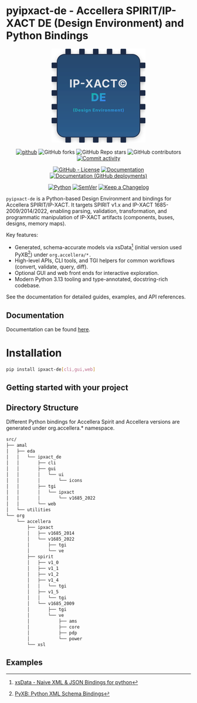 # pyipxact-de - Accellera SPIRIT/IP-XACT DE (Design Environment) and Python Bindings

<p align="center">
   <img src="https://github.com/amal-khailtash/pyipxact-de/raw/refs/heads/main/docs/_static/logo-256x256.svg" alt="IP-XACT DE" width="256"/>
</p>

<div align="center">

[![github](https://img.shields.io/badge/pyipxact--de-29b6f6.svg?longCache=true&logo=GitHub&labelColor=0277bd)](https://github.com/amal-khailtash/pyipxact-de/)
![GitHub forks](https://img.shields.io/github/forks/amal-khailtash/pyipxact-de?longCache=true&logoColor=0277bd&labelColor=0277bd)
![GitHub Repo stars](https://img.shields.io/github/stars/amal-khailtash/pyipxact-de?longCache=true&logoColor=0277bd&labelColor=0277bd)
![GitHub contributors](https://img.shields.io/github/contributors/amal-khailtash/pyipxact-de)
[![Commit activity](https://img.shields.io/github/commit-activity/m/amal-khailtash/pyipxact-de)](https://img.shields.io/github/commit-activity/m/amal-khailtash/pyipxact-de)

<!--
![GitHub Actions Workflow Status](https://img.shields.io/github/actions/workflow/status/amal-khailtash/pyipxact-de/.github%2Fworkflows%2Fdocs.yml?label=Documentation%20Build%20Status)
 -->

[![GitHub - License](https://img.shields.io/github/license/amal-khailtash/pyipxact-de?longCache=true)](LICENSE)
[![Documentation](https://img.shields.io/website?longCache=true&label=amal-khailtash.github.io%2Fpyipxact-de&logo=GitHub&logoColor=fff&up_color=blueviolet&up_message=Read%20now%20%E2%9E%9A&url=https%3A%2F%2Famal-khailtash.github.io%2Fpyipxact-de%2Findex.html)](https://amal-khailtash.github.io/pyipxact-de/)[![Documentation (GitHub deployments)](https://img.shields.io/github/deployments/amal-khailtash/pyipxact-de/github-pages?label=)](https://amal-khailtash.github.io/pyipxact-de/)

<!--
![Read the Docs](https://img.shields.io/readthedocs/pyipxact-de?logo=readthedocs)
![Read the Docs (version)](https://img.shields.io/readthedocs/:packageName/:version)
 -->

<!--
[![GitHub - License](https://img.shields.io/github/license/amal-khailtash/pyipxact-de?longCache=true&logo=Apache)](LICENSE)
![GitHub License](https://img.shields.io/github/license/amal-khailtash/pyipxact-de?longCache=true&logo=Apache)
![PyPI - License](https://img.shields.io/pypi/l/pyipxact-de?longCache=true&logo=Apache)
[![PyPI - License](https://img.shields.io/pypi/l/pyipxact-de?longCache=true&logo=Apache)](LICENSE)

---
[![PyPI version](https://badge.fury.io/py/pyipxact-de.svg?logo=PyPI)](https://badge.fury.io/py/pyipxact-de)

[![PyPI](https://img.shields.io/pypi/v/pyipxact-de?longCache=true&logo=PyPI&logoColor=FBE072)](https://pypi.org/project/pyipxact-de/)
![PyPI - Status](https://img.shields.io/pypi/status/pyipxact-de?longCache=true&logo=PyPI&logoColor=FBE072)
![PyPI - Python Version](https://img.shields.io/pypi/pyversions/pyipxact-de?longCache=true&logo=PyPI&logoColor=FBE072)

[![Release](https://img.shields.io/github/v/release/amal-khailtash/pyipxact-de)](https://img.shields.io/github/v/release/amal-khailtash/pyipxact-de)


---
[![Build status](https://img.shields.io/github/actions/workflow/status/amal-khailtash/pyipxact-de/main.yml?branch=main)](https://github.com/amal-khailtash/pyipxact-de/actions/workflows/main.yml?query=branch%3Amain)

[![GitHub Workflow - Build and Test Status](https://img.shields.io/github/actions/workflow/status/amal-khailtash/pyipxact-de/Pipeline.yml?longCache=true&label=Build%20and%20Test&logo=GitHub%20Actions&logoColor=FFFFFF)](https://GitHub.com/amal-khailtash/pyipxact-de/actions/workflows/Pipeline.yml)
[![Libraries.io status for latest release](https://img.shields.io/librariesio/release/pypi/pyipxact-de?longCache=true&logo=Libraries.io&logoColor=fff)](https://libraries.io/github/amal-khailtash/pyipxact-de)


---
[![codecov](https://codecov.io/gh/amal-khailtash/pyipxact-de/branch/main/graph/badge.svg)](https://codecov.io/gh/amal-khailtash/pyipxact-de)

![Codecov](https://img.shields.io/codecov/c/github/amal-khailtash/pyipxact-de?longCache=true&logo=Codecov)

[![Codacy - Quality](https://img.shields.io/codacy/grade/xxxxxxxxxxxxxxxxxxxxxxxx?longCache=true&logo=Codecov)](https://app.codacy.com/gh/amal-khailtash/pyipxact-de)
[![Codacy - Coverage](https://img.shields.io/codacy/coverage/xxxxxxxxxxxxxxxxxxxxxxxx?longCache=true&logo=Codecov)](https://app.codacy.com/gh/amal-khailtash/pyipxact-de)
[![Codecov - Branch Coverage](https://img.shields.io/codecov/c/github/amal-khailtash/pyipxact-de?longCache=true&logo=Codecov)](https://codecov.io/gh/amal-khailtash/pyipxact-de)
-->

<!--
---
[![Ruff](https://img.shields.io/badge/lint-ruff-46aef7?logo=ruff&logoColor=white)](https://docs.astral.sh/ruff/)
[![Tests](https://img.shields.io/badge/tests-pytest-0a9edc?logo=pytest)](https://docs.pytest.org/)
![PEP Badge](https://img.shields.io/badge/PEP-B52E31?style=flat&logo=pep)
[![Type hints](https://img.shields.io/badge/typing-PEP%20484-informational&logo=pep)](https://peps.python.org/pep-0484/)

[![Code style: black](https://img.shields.io/badge/code%20style-black-000000.svg)](https://github.com/psf/black)

[![Checked with mypy](http://www.mypy-lang.org/static/mypy_badge.svg)](http://mypy-lang.org/)

[![pydocstyle](https://img.shields.io/badge/pydocstyle-enabled-AD4CD3)](http://www.pydocstyle.org/en/stable/)
-->



<!--
[![Dependent repos (via libraries.io)](https://img.shields.io/librariesio/dependent-repos/pypi/pyipxact-de?longCache=true&logo=GitHub)](https://GitHub.com/amal-khailtash/pyipxact-de/network/dependents)
[![Requires.io](https://img.shields.io/requires/github/amal-khailtash/pyipxact-de?longCache=true)](https://requires.io/github/amal-khailtash/pyipxact-de/requirements/?branch=main)
[![Libraries.io SourceRank](https://img.shields.io/librariesio/sourcerank/pypi/pyipxact-de?longCache=true)](https://libraries.io/github/amal-khailtash/pyipxact-de/sourcerank)
-->

[![Python](https://img.shields.io/badge/python-3.13-blue?logo=python)](https://www.python.org/)
[![SemVer](https://img.shields.io/badge/SemVer-2.0.0-333333.svg?logo=semver)](https://semver.org/)
[![Keep a Changelog](https://img.shields.io/badge/Keep%20a%20Changelog-1.1.0-0c7fb0.svg?logo=keepachangelog)](https://keepachangelog.com/en/1.1.0/)

<!--
---
[![FastAPI](https://img.shields.io/badge/FastAPI-116.1-009688.svg?logo=FastAPI&logoColor=white)](https://fastapi.tiangolo.com)
-->
</div>


`pyipxact-de` is a Python-based Design Environment and bindings for Accellera SPIRIT/IP-XACT.  It targets SPIRIT v1.x and IP-XACT 1685-2009/2014/2022, enabling parsing, validation, transformation, and programmatic manipulation of IP-XACT artifacts (components, buses, designs, memory maps).

Key features:
- Generated, schema-accurate models via xsData[^1] (initial version used PyXB[^2]) under `org.accellera/*.`
- High-level APIs, CLI tools, and TGI helpers for common workflows (convert, validate, query, diff).
- Optional GUI and web front ends for interactive exploration.
- Modern Python 3.13 tooling and type-annotated, docstring-rich codebase.

See the documentation for detailed guides, examples, and API references.

## Documentation

Documentation can be found [here](https://amal-khailtash.github.io/pyipxact-de/).

# Installation
```bash
pip install ipxact-de[cli,gui,web]
```

## Getting started with your project



## Directory Structure

Different Python bindings for Accellera Spirit and Accellera versions are generated under org.accellera.* namespace.

```
src/
├── amal
│   ├── eda
│   │   └── ipxact_de
│   │       ├── cli
│   │       ├── gui
│   │       │   └── ui
│   │       │       └── icons
│   │       ├── tgi
│   │       │   └── ipxact
│   │       │       └── v1685_2022
│   │       └── web
│   └── utilities
└── org
    └── accellera
        ├── ipxact
        │   ├── v1685_2014
        │   └── v1685_2022
        │       ├── tgi
        │       └── ve
        ├── spirit
        │   ├── v1_0
        │   ├── v1_1
        │   ├── v1_2
        │   ├── v1_4
        │   │   └── tgi
        │   ├── v1_5
        │   │   └── tgi
        │   └── v1685_2009
        │       ├── tgi
        │       └── ve
        │           ├── ams
        │           ├── core
        │           ├── pdp
        │           └── power
        └── xsl
```


## Examples

[^1]: [xsData - Naive XML & JSON Bindings for python](https://github.com/tefra/xsdata)
[^2]: [PyXB: Python XML Schema Bindings](https://pyxb.sourceforge.net/)

